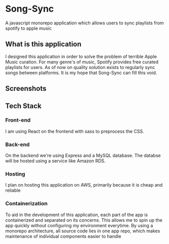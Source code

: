 # Song-Sync
A javascript monorepo application which allows users to sync playlists from spotify to apple music

## What is this application
I designed this application in order to solve the problem of terrible Apple Music curation. For many genre's of music, Spotify provides free curated playlists for users. As of now on quality solution exists to regularly sync songs between platforms.
It is my hope that Song-Sync can fill this void.

## Screenshots

## Tech Stack

### Front-end
I am using React on the frontend with sass to preprocess the CSS.

### Back-end
On the backend we're using Express and a MySQL database. The databse will be hosted using a service like Amazon RDS.

### Hosting
I plan on hosting this application on AWS, primarily because it is cheap and reliable 

### Containerization
To aid in the development of this application, each part of the app is containerized and separated on its concerns. This allows me to spin up the app quickly without configuring my environment everytime.
By using a monorepo architecture, all source code lies in one app repo, which makes maintenance of individual components easier to handle

